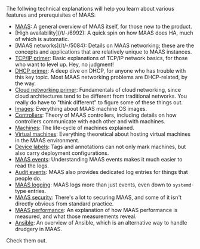 <!-- "Explanation" -->

The follwing technical explanations will help you learn about various
features and prerequisites of MAAS:

- [MAAS](/t/-/6678): A general overview of MAAS itself, for those new to
  the product.
- \[High availability\](/t/-/6992): A quick spin on how MAAS does HA, much
  of which is automatic.
- \[MAAS networks\](/t/-/5084): Details on MAAS networking; these are the
  concepts and applications that are relatively unique to MAAS instances.
- [TCP/IP primer](/t/-/6683): Basic explanations of TCP/IP network basics,
  for those who want to level up. Hey, no judgment!
- [DHCP primer](/t/-/6682): A deep dive on DHCP, for anyone who has trouble
  with this key topic. Most MAAS networking problems are DHCP-related, by
  the way.
- [Cloud networking primer](/t/-/6684): Fundamentals of cloud networking,
  since cloud architectures tend to be different from traditional networks.
  You really do have to "think different" to figure some of these things
  out.
- [Images](/t/-/6685): Everything about MAAS machine OS images.
- [Controllers](/t/-/6690): Theory of MAAS controllers, including details
  on how controllers communicate with each other and with machines.
- [Machines](/t/-/6695): The life-cycle of machines explained.
- [Virtual machines](/t/-/6704): Everything theoretical about hosting
  virtual machines in the MAAS environment.
- [Device labels](/t/-/6709): Tags and annotations can not only mark
  machines, but also carry deployment configurations.
- [MAAS events](/t/-/6510): Understanding MAAS events makes it much easier
  to read the logs.
- [Audit events](/t/-/6372): MAAS also provides dedicated log entries for
  things that people do.
- [MAAS logging](/t/-/5240): MAAS logs more than just events, even down to
  `systemd`-type entries.
- [MAAS security](/t/-/6719): There's a lot to securing MAAS, and some of
  it isn't directly obvious from standard practice.
- [MAAS performance](/t/-/6178): An explanation of how MAAS performance is
  measured, and what those measurements reveal.
- [Ansible](/t/-/6888): An overview of Ansible, which is an alternative way
  to handle drudgery in MAAS.

Check them out.

